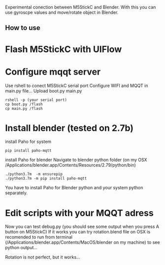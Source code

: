 Experimental conection between M5StickC and Blender. With this you can use gyroscpe values and move/rotate object in Blender.

## How to use
# Flash M5StickC with UIFlow
# Configure mqqt server
Use rshell to conect M5StickC serial port
Configure WIFI and MQQT in main.py file...
Upload boot.py main.py 
``` 
rshell -p (your serial port)
cp boot.py /flash
cp main.py /flash

```

# Install blender (tested on 2.7b)
install Paho for system
```
pip install paho-mqtt
```
install Paho for blender
Navigate to blender python folder (on my OSX /Applications/blender.app/Contents/Resources/2.79/python/bin)
```
./python3.7m  -m ensurepip
./python3.7m -m pip install paho-mqtt
```
You have to install Paho for Blender python and your system python separately.
# Edit scripts with your MQQT adress

Now you can test debug.py
(you should see some output when you press A button on M5StickC)
If it works you can try rotation.blend file
on OSX is recomended to run from terminal (/Applications/blender.app/Contents/MacOS/blender on my machine)
to see python output...

Rotation is not perfect, but it works...